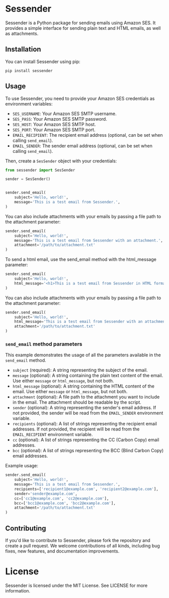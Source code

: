 # Sessender

Sessender is a Python package for sending emails using Amazon SES. It provides a simple interface for sending plain text and HTML emails, as well as attachments.

## Installation

You can install Sessender using pip:

```
pip install sessender
```



## Usage

To use Sessender, you need to provide your Amazon SES credentials as environment variables:

- `SES_USERNAME`: Your Amazon SES SMTP username.
- `SES_PASS`: Your Amazon SES SMTP password.
- `SES_HOST`: Your Amazon SES SMTP host.
- `SES_PORT`: Your Amazon SES SMTP port.
- `EMAIL_RECIPIENT`: The recipient email address (optional, can be set when calling `send_email`).
- `EMAIL_SENDER`: The sender email address (optional, can be set when calling `send_email`).

Then, create a `SesSender` object with your credentials:

```python
from sessender import SesSender

sender = SesSender()


sender.send_email(
    subject='Hello, world!',
    message='This is a test email from Sessender.',
)

```
You can also include attachments with your emails by passing a file path to the attachment parameter:

```python
sender.send_email(
    subject='Hello, world!',
    message='This is a test email from Sessender with an attachment.',
    attachment='/path/to/attachment.txt'
)
```
To send a html email, use the send_email method with the html_message parameter:

```python
sender.send_email(
    subject='Hello, world!',
    html_message='<h1>This is a test email from Sessender in HTML format.</h1>',
)
```
You can also include attachments with your emails by passing a file path to the attachment parameter:

```python
sender.send_email(
    subject='Hello, world!',
    html_message='This is a test email from Sessender with an attachment.',
    attachment='/path/to/attachment.txt'
)
```


### `send_email` method parameters
This example demonstrates the usage of all the parameters available in the `send_email` method.


- `subject` (required): A string representing the subject of the email.
- `message` (optional): A string containing the plain text content of the email. Use either `message` or `html_message`, but not both.
- `html_message` (optional): A string containing the HTML content of the email. Use either `message` or `html_message`, but not both.
- `attachment` (optional): A file path to the attachment you want to include in the email. The attachment should be readable by the script.
- `sender` (optional): A string representing the sender's email address. If not provided, the sender will be read from the `EMAIL_SENDER` environment variable.
- `recipients` (optional): A list of strings representing the recipient email addresses. If not provided, the recipient will be read from the `EMAIL_RECIPIENT` environment variable.
- `cc` (optional): A list of strings representing the CC (Carbon Copy) email addresses.
- `bcc` (optional): A list of strings representing the BCC (Blind Carbon Copy) email addresses.

Example usage:

```python
sender.send_email(
    subject='Hello, world!',
    message='This is a test email from Sessender.',
    recipients=['recipient1@example.com', 'recipient2@example.com'],
    sender='sender@example.com',
    cc=['cc1@example.com', 'cc2@example.com'],
    bcc=['bcc1@example.com', 'bcc2@example.com'],
    attachment='/path/to/attachment.txt'
)
```

## Contributing
If you'd like to contribute to Sessender, please fork the repository and create a pull request. We welcome contributions of all kinds, including bug fixes, new features, and documentation improvements.

# License
Sessender is licensed under the MIT License. See LICENSE for more information.